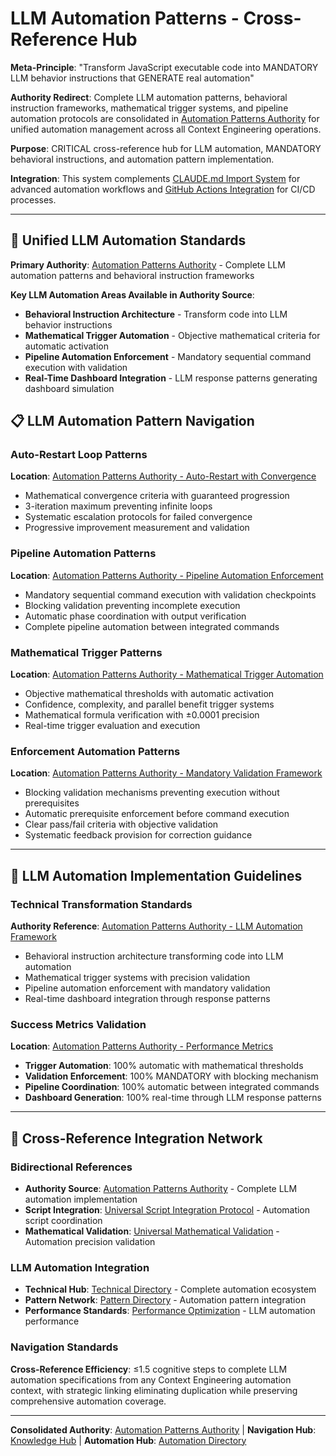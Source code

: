 # LLM Automation Patterns - Cross-Reference Hub

**Meta-Principle**: "Transform JavaScript executable code into MANDATORY LLM behavior instructions that GENERATE real automation"

**Authority Redirect**: Complete LLM automation patterns, behavioral instruction frameworks, mathematical trigger systems, and pipeline automation protocols are consolidated in [Automation Patterns Authority](./automation-patterns-authority.md) for unified automation management across all Context Engineering operations.

**Purpose**: CRITICAL cross-reference hub for LLM automation, MANDATORY behavioral instructions, and automation pattern implementation.

**Integration**: This system complements [CLAUDE.md Import System](../reference/claude-md-imports.md) for advanced automation workflows and [GitHub Actions Integration](../reference/claude-md-imports.md#github-actions-integration) for CI/CD processes.

---

## 🔗 **Unified LLM Automation Standards**

**Primary Authority**: [Automation Patterns Authority](./automation-patterns-authority.md) - Complete LLM automation patterns and behavioral instruction frameworks

**Key LLM Automation Areas Available in Authority Source**:
- **Behavioral Instruction Architecture** - Transform code into LLM behavior instructions
- **Mathematical Trigger Automation** - Objective mathematical criteria for automatic activation
- **Pipeline Automation Enforcement** - Mandatory sequential command execution with validation
- **Real-Time Dashboard Integration** - LLM response patterns generating dashboard simulation

## 📋 **LLM Automation Pattern Navigation**

### **Auto-Restart Loop Patterns**
**Location**: [Automation Patterns Authority - Auto-Restart with Convergence](./automation-patterns-authority.md#pattern-3-auto-restart-with-convergence)
- Mathematical convergence criteria with guaranteed progression
- 3-iteration maximum preventing infinite loops
- Systematic escalation protocols for failed convergence
- Progressive improvement measurement and validation

### **Pipeline Automation Patterns**
**Location**: [Automation Patterns Authority - Pipeline Automation Enforcement](./automation-patterns-authority.md#pattern-2-pipeline-automation-enforcement)
- Mandatory sequential command execution with validation checkpoints
- Blocking validation preventing incomplete execution
- Automatic phase coordination with output verification
- Complete pipeline automation between integrated commands

### **Mathematical Trigger Patterns**
**Location**: [Automation Patterns Authority - Mathematical Trigger Automation](./automation-patterns-authority.md#pattern-1-mathematical-trigger-automation)
- Objective mathematical thresholds with automatic activation
- Confidence, complexity, and parallel benefit trigger systems
- Mathematical formula verification with ±0.0001 precision
- Real-time trigger evaluation and execution

### **Enforcement Automation Patterns**
**Location**: [Automation Patterns Authority - Mandatory Validation Framework](./automation-patterns-authority.md#mandatory-validation-framework)
- Blocking validation mechanisms preventing execution without prerequisites
- Automatic prerequisite enforcement before command execution
- Clear pass/fail criteria with objective validation
- Systematic feedback provision for correction guidance

---

## 🎯 **LLM Automation Implementation Guidelines**

### **Technical Transformation Standards**
**Authority Reference**: [Automation Patterns Authority - LLM Automation Framework](./automation-patterns-authority.md#-llm-automation-framework)
- Behavioral instruction architecture transforming code into LLM automation
- Mathematical trigger systems with precision validation
- Pipeline automation enforcement with mandatory validation
- Real-time dashboard integration through response patterns

### **Success Metrics Validation**
**Location**: [Automation Patterns Authority - Performance Metrics](./automation-patterns-authority.md#-performance-metrics--success-validation)
- **Trigger Automation**: 100% automatic with mathematical thresholds
- **Validation Enforcement**: 100% MANDATORY with blocking mechanism
- **Pipeline Coordination**: 100% automatic between integrated commands
- **Dashboard Generation**: 100% real-time through LLM response patterns

---

## 🔧 **Cross-Reference Integration Network**

### **Bidirectional References**
- **Authority Source**: [Automation Patterns Authority](./automation-patterns-authority.md) - Complete LLM automation implementation
- **Script Integration**: [Universal Script Integration Protocol](../technical/universal-script-integration-protocol.md) - Automation script coordination
- **Mathematical Validation**: [Universal Mathematical Validation](../protocols/universal-mathematical-validation-framework.md) - Automation precision validation

### **LLM Automation Integration**
- **Technical Hub**: [Technical Directory](../technical/README.md) - Complete automation ecosystem
- **Pattern Network**: [Pattern Directory](../patterns/README.md) - Automation pattern integration
- **Performance Standards**: [Performance Optimization](../strategies/PERFORMANCE_OPTIMIZATION.md) - LLM automation performance

### **Navigation Standards**
**Cross-Reference Efficiency**: ≤1.5 cognitive steps to complete LLM automation specifications from any Context Engineering automation context, with strategic linking eliminating duplication while preserving comprehensive automation coverage.

---

**Consolidated Authority**: [Automation Patterns Authority](./automation-patterns-authority.md) | **Navigation Hub**: [Knowledge Hub](../README.md) | **Automation Hub**: [Automation Directory](./README.md)